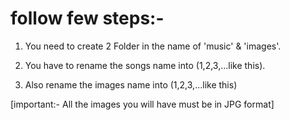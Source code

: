 # follow few steps:-

1) You need to create 2 Folder in the name of 'music' & 'images'.

2) You have to rename the songs name into (1,2,3,...like this).

3) Also rename the images name into (1,2,3,...like this)

[important:- All the images you will have must be in JPG format]

